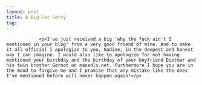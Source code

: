 ```yaml
---
layout: post
title: A Big Fat Sorry
tag: 
---
```



                <p>I've just received a big 'why the fuck ain't I mentioned in your blog' from a very good friend of mine. And to make it all official I apologize to you, Nadine, in the deepest and honest way I can imagine. I would also like to apologize for not having mentioned your birthday and the birthday of your boyfriend Dietmar and his twin brother Gernot on mazedlx.net. Furthermore I hope you are in the mood to forgive me and I promise that any mistake like the ones I've mentioned before will never happen again!</p>
            
